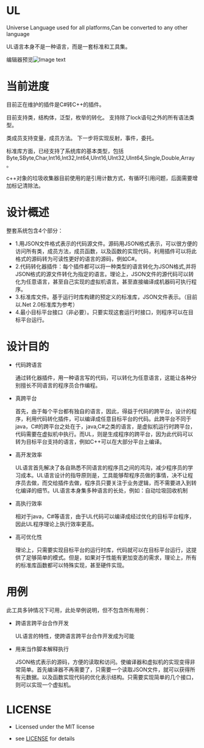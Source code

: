 ﻿# UL
Universe Language used for all platforms,Can be converted to any other language

UL语言本身不是一种语言，而是一套标准和工具集。

编辑器预览![Image text](https://github.com/xiongfang/UL/blob/master/Documents/editor.png)

# 当前进度

目前正在维护的插件是C#转C++的插件。

目前支持类，结构体，泛型，枚举的转化。
支持除了lock语句之外的所有语法类型。

类成员支持变量，成员方法。
下一步将实现反射，事件，委托。

标准库方面，已经支持了系统库的基本类型，包括Byte,SByte,Char,Int16,Int32,Int64,UInt16,UInt32,UInt64,Single,Double,Array。

c++对象的垃圾收集器目前使用的是引用计数方式，有循环引用问题，后面需要增加标记清除法。


# 设计概述
整套系统包含4个部分：
- 1.用JSON文件格式表示的代码源文件。源码用JSON格式表示，可以很方便的访问所有类，成员方法，成员函数，以及函数的实现代码，利用插件可以将此格式的源码转为可读性更好的语言的源码，例如C#。
- 2.代码转化器插件：每个插件都可以将一种类型的语言转化为JSON格式,并将JSON格式的源文件转化为指定的语言。理论上，JSON文件的源代码可以转化为任意语言，甚至自己实现的虚拟机语言。甚至直接编译成机器码可执行程序。
- 3.标准库文件。基于运行时库构建的预定义的标准库，JSON文件表示。（目前以.Net 2.0标准库为参考）
- 4.最小目标平台接口（非必要）。只要实现这套运行时接口，则程序可以在目标平台运行。

# 设计目的
- 代码跨语言

  通过转化器插件，用一种语言写的代码，可以转化为任意语言，这能让各种分别擅长不同语言的程序员合作编程。
- 真跨平台

  首先，由于每个平台都有独自的语言，因此，得益于代码的跨平台，设计的程序，利用代码转化插件，可以编译成任意目标平台的代码。此跨平台不同于java，C#的跨平台之处在于，java,C#之类的语言，是虚拟机运行时跨平台，代码需要在虚拟机中执行。而UL，则是生成程序的跨平台，因为此代码可以转为目标平台支持的语言，例如C++可以在大部分平台上编译。
- 高开发效率

  UL语言首先解决了各自熟悉不同语言的程序员之间的鸿沟，减少程序员的学习成本。UL语言设计的指导原则是，工具能够帮程序员做的事情，决不让程序员去做，而交给插件去做，程序员只要关注于业务逻辑，而不需要进入到转化编译的细节。UL语言本身集多种语言的长处，例如：自动垃圾回收机制
- 高执行效率

  相对于java，C#等语言，由于UL代码可以编译成经过优化的目标平台程序，因此UL程序理论上执行效率更高。
- 高可优化性

  理论上，只需要实现目标平台的运行时库，代码就可以在目标平台运行，这提供了足够简单的模式。但是，如果对于性能有更加变态的需求，理论上，所有的标准库函数都可以特殊实现，甚至硬件实现。

# 用例

此工具多钟情况下可用，此处举例说明，但不包含所有用例：

- 跨语言跨平台合作开发

  UL语言的特性，使跨语言跨平台合作开发成为可能
- 用来当作脚本解释执行

  JSON格式表示的源码，方便的读取和访问。使编译器和虚拟机的实现变得非常简单。首先编译器不再需要了，只需要一个读取JSON文件，就可以获得所有元数据。以及函数实现代码的优化表示结构。只需要实现简单的几个接口，则可以实现一个虚拟机。

# LICENSE
- Licensed under the MIT license

- see [LICENSE](https://github.com/xiongfang/UL/blob/master/LICENSE) for details
